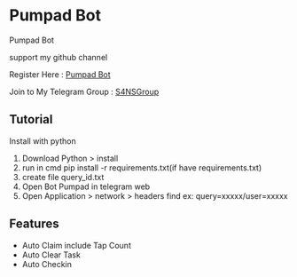 # Pumpad Bot
Pumpad Bot 

support my github channel 

Register Here : [Pumpad Bot](https://t.me/Pumpad_Bot/Lucky?startapp=45516077769202547)

Join to My Telegram Group : [S4NSGroup](https://t.me/sansxgroup)


## Tutorial

Install with python

1. Download Python > install
2. run in cmd pip install -r requirements.txt(if have requirements.txt)
3. create file query_id.txt
4. Open Bot Pumpad in telegram web
5. Open Application > network > headers find ex: query=xxxxx/user=xxxxx


## Features
- Auto Claim include Tap Count
- Auto Clear Task
- Auto Checkin
